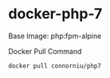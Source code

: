 # docker-php-7


Base Image: php:fpm-alpine

Docker Pull Command


```bash
docker pull connorniu/php7
```